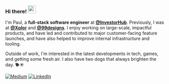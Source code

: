 ### Hi there! <img src="https://emojis.slackmojis.com/emojis/images/1536351075/4594/blob-wave.gif" width="25"/>

I'm Paul, a **full-stack software engineer** at [**@InvestorHub**](https://github.com/FreshXYZ). Previously, I was at [**@Xplor**](https://github.com/xplor) and [**@99designs**](https://github.com/99designs). I enjoy working on large-scale, impactful products, and have led and contributed to major customer-facing feature launches, and have also helped to improve internal infrastructure and tooling.

Outside of work, I'm interested in the latest developments in tech, games, and getting some fresh air. I also have two dogs that always brighten the day. 🐕☀️

[<img alt="Medium" src="https://img.shields.io/badge/Medium-%23000000.svg?&style=for-the-badge&logo=Medium&logoColor=white" />](https://medium.com/@ispaulle)
[<img alt="LinkedIn" src="https://img.shields.io/badge/LinkedIn-%230E76A8.svg?&style=for-the-badge&logo=LinkedIn&logoColor=white" />](https://linkedin.com/in/plle)


<!--- [<img alt="X" src="https://img.shields.io/badge/Twitter-1DA1F2?style=for-the-badge&logo=twitter&logoColor=white" />](https://x.com/ispaulle) -->

